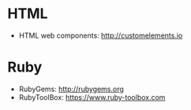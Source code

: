 # HTML
* HTML web components: http://customelements.io

# Ruby
* RubyGems: http://rubygems.org
* RubyToolBox: https://www.ruby-toolbox.com